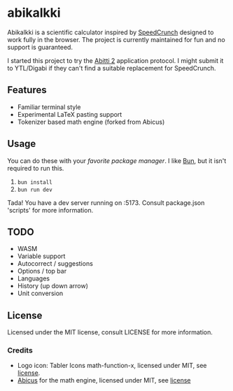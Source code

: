 # abikalkki

Abikalkki is a scientific calculator inspired by [SpeedCrunch](https://speedcrunch.org) designed to work fully in the browser. The project is currently maintained for fun and no support is guaranteed.

I started this project to try the [Abitti 2](https://abitti.net/abitti-2-apps.html) application protocol. I might submit it to YTL/Digabi if they can't find a suitable replacement for SpeedCrunch.

## Features

- Familiar terminal style
- Experimental LaTeX pasting support
- Tokenizer based math engine (forked from Abicus)

## Usage

You can do these with your *favorite package manager*. I like [Bun](https://bun.sh), but it isn't required to run this.

1. `bun install`
2. `bun run dev`

Tada! You have a dev server running on :5173. Consult package.json 'scripts' for more information.

## TODO

- WASM
- Variable support
- Autocorrect / suggestions
- Options / top bar
- Languages
- History (up down arrow)
- Unit conversion

## License

Licensed under the MIT license, consult LICENSE for more information.

### Credits

- Logo icon: Tabler Icons math-function-x, licensed under MIT, see [license](https://tabler.io/license).
- [Abicus](https://github.com/digabi/abicus) for the math engine, licensed under MIT, see [license](https://github.com/digabi/abicus/blob/master/LICENCE.md)